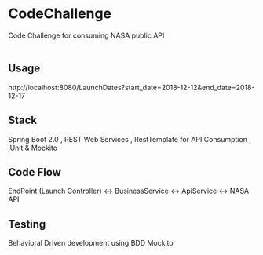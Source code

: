 # CodeChallenge
Code  Challenge for consuming NASA public API<br/><br/>

## Usage

http://localhost:8080/LaunchDates?start_date=2018-12-12&end_date=2018-12-17

## Stack

Spring Boot 2.0 , REST Web Services , RestTemplate for API Consumption , jUnit & Mockito <br/>

## Code Flow

EndPoint (Launch Controller) <-> BusinessService <-> ApiService <-> NASA API

## Testing

Behavioral Driven development using BDD Mockito
